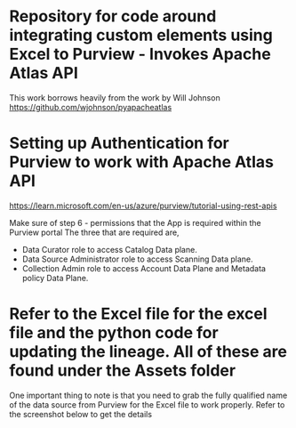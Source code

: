 # Repository for code around integrating custom elements using Excel to Purview - Invokes Apache Atlas API


This work borrows heavily from the work by Will Johnson
https://github.com/wjohnson/pyapacheatlas

# Setting up Authentication for Purview to work with Apache Atlas API
https://learn.microsoft.com/en-us/azure/purview/tutorial-using-rest-apis

Make sure of step 6 - permissions that the App is required within the Purview portal
The three that are required are,
* Data Curator role to access Catalog Data plane.
* Data Source Administrator role to access Scanning Data plane.
* Collection Admin role to access Account Data Plane and Metadata policy Data Plane.

# Refer to the Excel file for the excel file and the python code for updating the lineage. All of these are found under the Assets folder

One important thing to note is that you need to grab the fully qualified name of the data source from Purview for the Excel file to work properly. Refer to the screenshot below to get the details


